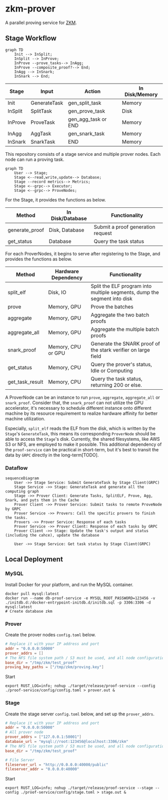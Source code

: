 # zkm-prover
A parallel proving service for [ZKM](https://github.com/zkMIPS/zkm).

## Stage Workflow

```mermaid
graph TD
    Init --> InSplit;
    InSplit --> InProve;
    InProve --prove_tasks--> InAgg;
    InProve --composite_proof?--> End;
    InAgg --> InSnark;
    InSnark --> End;
```


| Stage    | Input        | Action                | In Disk/Memory |
|----------|--------------|-----------------------|----------------|
| Init     | GenerateTask | gen_split_task        | Memory         |
| InSplit  | SplitTask    | gen_prove_task        | Disk           |
| InProve  | ProveTask    | gen_agg_task or END   | Memory         |
| InAgg    | AggTask      | gen_snark_task        | Memory         |
| InSnark  | SnarkTask    | END                   | Memory         |


This repository consists of a stage service and multiple prover nodes. Each node can run a proving task. 

```mermaid
graph TD
    User --> Stage;
    Stage <--read,write,update--> Database;
    Stage --record metrics--> Metrics;
    Stage <--grpc--> Executor; 
    Stage <--grpc--> ProveNodes; 
```

For the Stage, it provides the functions as below.

| Method         | In Disk/Database | Functionality                     |
|----------------|------------------|-----------------------------------|
| generate_proof | Disk, Database   | Submit a proof generation request |  
| get_status     | Database        | Query the task status            | 

For each ProverNodes, it begins to serve after registering to the Stage, and provides the functions as below.

| Method          | Hardware Dependency | Functionality                                                            |
|-----------------|---------------------|--------------------------------------------------------------------------|
| split_elf       | Disk, IO            | Split the ELF program into multiple segments, dump the segment into disk |  
| prove           | Memory, GPU         | Prove the batches                                                        |
| aggregate       | Memory, GPU         | Aggregate the two batch proofs                                           |
| aggregate_all   | Memory, GPU         | Aggregate the multiple batch proofs                                      |
| snark_proof     | Memory, CPU or GPU  | Generate the SNARK proof of the stark verifier on large field            |
| get_status      | Memory, CPU         | Query the prover's status, Idle or Computing                             | 
| get_task_result | Memory, CPU         | Query the task status, returning 200 or else.                            | 

A ProverNode can be an instance to run `prove`, `aggregate`, `aggregate_all` or `snark_proof`. Consider that, the `snark_proof` can not utilize the GPU accelerator,
it's necessary to schedule different instance onto different machine by its resource requirement to realize hardware affinity for better machine utilization.

Especially, `split_elf` reads the ELF from the disk, which is written by the `Stage`'s `GenerateTask`, this means its corresponding `ProverNode` should be able to access the `Stage`'s disk. Currently, the shared filesystems, like AWS S3 or NFS, are employed to make it possible. 
This additional dependency of the `proof-service` can be practical in short-term, but it's best to transit the data by `GRPC` directly in the long-term[TODO]. 

### Dataflow

```mermaid
sequenceDiagram
    User ->> Stage Service: Submit GenerateTask by Stage Client(GRPC)
    Stage Service ->> Stage: GenerateTask and generate all the computing graph
    Stage ->> Prover Client: Generate Tasks, SplitELF, Prove, Agg, Snark, and puts them in the Cache
    Prover Client ->> Prover Service: Submit tasks to remote ProveNode by GRPC
    Prover Service ->> Provers: Call the specific provers to finish the tasks.
    Provers ->> Prover Service: Response of each tasks
    Prover Service ->> Prover Client: Response of each tasks by GRPC
    Prover Client ->> Stage: Update the task's output and status (including the cahce), update the database
    
    User ->> Stage Service: Get task status by Stage Client(GRPC)
```

## Local Deployment

### MySQL

Install Docker for your platform, and run the MySQL container.
```aiignore
docker pull mysql:latest
docker run --name db-proof-service -e MYSQL_ROOT_PASSWORD=123456 -v ./initdb.d:/docker-entrypoint-initdb.d/initdb.sql -p 3306:3306 -d mysql:latest
# Create database zkm

```

### Prover

Create the prover nodes `config.toml` below.

```toml
# Replace it with your IP address and port
addr = "0.0.0.0:50000"
prover_addrs = []
# The NFS file system path / S3 must be used, and all node configurations must be the same
base_dir = "/tmp/zkm/test_proof"
proving_key_paths = ["/tmp/zkm/proving.key"]
```

Start
```
export RUST_LOG=info; nohup ./target/release/proof-service --config ./proof-service/config/config.toml > prover.out &
```

### Stage

Create the stage server `config.toml` below, and set up the `prover_addrs`. 

```toml
# Replace it with your IP address and port
addr = "0.0.0.0:50000"
# All prover node 
prover_addrs = ["127.0.0.1:50001"]
database_url = "mysql://root:123456@localhost:3306/zkm"
# The NFS file system path / S3 must be used, and all node configurations must be the same
base_dir = "/tmp/zkm/test_proof"

# File Server
fileserver_url = "http://0.0.0.0:40000/public"
fileserver_addr = "0.0.0.0:40000"
```

Start
```
export RUST_LOG=info; nohup ./target/release/proof-service --stage --config ./proof-service/config/stage.toml > stage.out &
```
